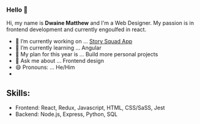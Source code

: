 ### Hello 👋

Hi, my name is <b>Dwaine Matthew</b> and I'm a Web Designer. My passion is in frontend development and currently engoulfed in react.


- 🔭 I’m currently working on ... <a href='https://github.com/Lambda-School-Labs/story-squad-fe'>Story Squad App</a>
- 🌱 I’m currently learning ... Angular
- 🤔 My plan for this year is ... Build more personal projects
- 💬 Ask me about ... Frontend design
- 😄 Pronouns: ... He/Him
- <!-- - 👯 I’m looking to collaborate on ... Angular or React -->
<!-- - 📫 How to reach me: ... 
- ⚡ Fun fact: ... -->

## Skills:
- Frontend: React, Redux, Javascript, HTML, CSS/SaSS, Jest
- Backend: Node.js, Express, Python, SQL

